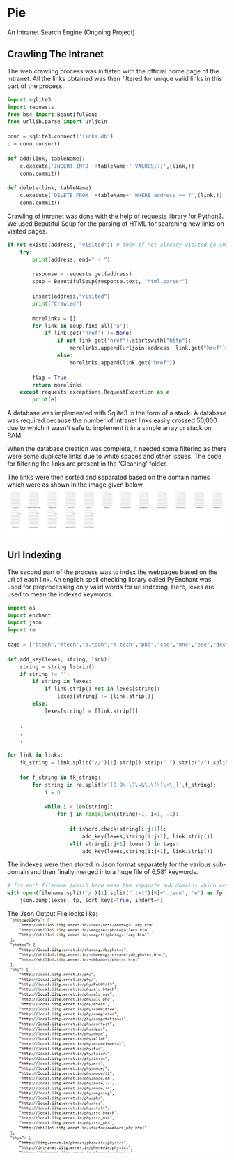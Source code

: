 # Pie
An Intranet Search Engine (Ongoing Project)

## Crawling The Intranet
The web crawling process was initiated with the official home page of the intranet. All the links obtained was then filtered for unique valid links in this part of the process.

```python
import sqlite3
import requests
from bs4 import BeautifulSoup
from urllib.parse import urljoin

conn = sqlite3.connect('links.db')
c = conn.cursor()

def add(link, tableName):
	c.execute('INSERT INTO '+tableName+' VALUES(?)',(link,))
	conn.commit()

def delete(link, tableName):
	c.execute('DELETE FROM '+tableName+' WHERE address == ?',(link,))
	conn.commit()

```

Crawling of intranet was done with the help of requests library for Python3. We used Beautiful Soup for the parsing of HTML for searching new links on visited pages.

```python
if not exists(address, "visited"): # then if not already visited go ahead
	try:
		print(address, end=" - ")

		response = requests.get(address)
		soup = BeautifulSoup(response.text, "html.parser")

		insert(address,"visited")
		print("Crawled")

		morelinks = []
		for link in soup.find_all('a'):
			if link.get("href") != None:
				if not link.get("href").startswith("http"):
					morelinks.append(urljoin(address, link.get("href")))
				else:
					morelinks.append(link.get("href"))

		flag = True
		return morelinks
	except requests.exceptions.RequestException as e: 
		print(e)
```
A database was implemented with Sqlite3 in the form of a stack. A database was required because the number of intranet links easily crossed 50,000 due to which it wasn't safe to implement it in a simple array or stack on RAM. 

When the database creation was complete, it needed some filtering as there were some duplicate links due to white spaces and other issues.
The code for filtering the links are present in the 'Cleaning' folder.

The links were then sorted and separated based on the domain names which were as shown in the image given below.
![alt text](https://github.com/OrionMonk/Pie/blob/master/image_files/sub-domains.png)

## Url Indexing

The second part of the process was to index the webpages based on the url of each link. An english spell checking library called PyEnchant was used for preprocessing only valid words for url indexing. Here, lexes are used to mean the indexed keywords.
```python
import os
import enchant
import json
import re

tags = ["btech","mtech","b.tech","m.tech","phd","cse","mnc","eee","des","bdes","mdes","vlsi","sem"]

def add_key(lexes, string, link):
	string = string.lstrip()
	if string != "":
		if string in lexes:
			if link.strip() not in lexes[string]:
				lexes[string] += [link.strip()]
		else:
			lexes[string] = [link.strip()]
			
	.
	.
	.
	
for link in links:
	fk_string = link.split("//")[1].strip().strip(" ").strip("/").split("/")

	for f_string in fk_string:
		for string in re.split(r'[0-9\-\?\=&\.\(\)\+\_]',f_string):
			i = 0
			
			while i < len(string):
				for j in range(len(string)-1, i+1, -1):
				
					if isWord.check(string[i:j+1]):
						add_key(lexes,string[i:j+1], link.strip())
					elif string[i:j+1].lower() in tags:
						add_key(lexes,string[i:j+1], link.strip())
```

The indexes were then stored in Json format separately for the various sub-domain and then finally merged into a huge file of 6,581 keywords.

```python
# for each filename (which here mean the separate sub domains which are stored in separate files)
with open(filename.split('/')[1].split(".txt")[0]+'.json', 'w') as fp:
	json.dump(lexes, fp, sort_keys=True, indent=4)
```

The Json Output File looks like:
![alt text](https://github.com/OrionMonk/Pie/blob/master/image_files/json_index.png)
